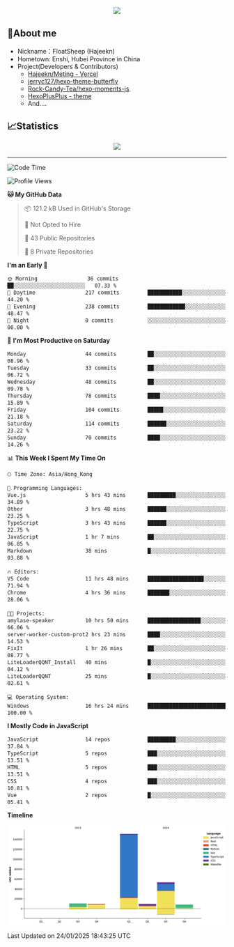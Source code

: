 <p align="center">
   <a href="https://git.io/typing-svg"><img src="https://readme-typing-svg.demolab.com?font=Fira+Code&pause=1000&color=F7DD11&center=true&vCenter=true&width=435&lines=Floating+in+the+clouds~;I'm+glad+to+meet+you+again" /></a>
</p>

## 🥱About me

- Nickname：FloatSheep (Hajeekn)
- Hometown: Enshi, Hubei Province in China
- Project(Developers & Contributors)
   - [Hajeekn/Meting - Vercel](https://github.com/hajeekn/vercel-meting)
   - [jerryc127/hexo-theme-butterfly](https://github.com/jerryc127/hexo-theme-butterfly)
   - [Rock-Candy-Tea/hexo-moments-js](https://github.com/Rock-Candy-Tea/hexo-moments-js)
   - [HexoPlusPlus - theme](https://github.com/HexoPlusPlus/HexoPlusPlus)
   - And....


## 📈Statistics

<div align="center">
<img src="https://github-readme-stats-git-masterrstaa-rickstaa.vercel.app/api?username=FloatSheep" />
</div>

---

<!--START_SECTION:waka-->
![Code Time](http://img.shields.io/badge/Code%20Time-275%20hrs%2041%20mins-blue)

![Profile Views](http://img.shields.io/badge/Profile%20Views-0-blue)

**🐱 My GitHub Data** 

> 📦 121.2 kB Used in GitHub's Storage 
 > 
> 🚫 Not Opted to Hire
 > 
> 📜 43 Public Repositories 
 > 
> 🔑 8 Private Repositories 
 > 
**I'm an Early 🐤** 

```text
🌞 Morning                36 commits          ██░░░░░░░░░░░░░░░░░░░░░░░   07.33 % 
🌆 Daytime                217 commits         ███████████░░░░░░░░░░░░░░   44.20 % 
🌃 Evening                238 commits         ████████████░░░░░░░░░░░░░   48.47 % 
🌙 Night                  0 commits           ░░░░░░░░░░░░░░░░░░░░░░░░░   00.00 % 
```
📅 **I'm Most Productive on Saturday** 

```text
Monday                   44 commits          ██░░░░░░░░░░░░░░░░░░░░░░░   08.96 % 
Tuesday                  33 commits          ██░░░░░░░░░░░░░░░░░░░░░░░   06.72 % 
Wednesday                48 commits          ██░░░░░░░░░░░░░░░░░░░░░░░   09.78 % 
Thursday                 78 commits          ████░░░░░░░░░░░░░░░░░░░░░   15.89 % 
Friday                   104 commits         █████░░░░░░░░░░░░░░░░░░░░   21.18 % 
Saturday                 114 commits         ██████░░░░░░░░░░░░░░░░░░░   23.22 % 
Sunday                   70 commits          ████░░░░░░░░░░░░░░░░░░░░░   14.26 % 
```


📊 **This Week I Spent My Time On** 

```text
🕑︎ Time Zone: Asia/Hong_Kong

💬 Programming Languages: 
Vue.js                   5 hrs 43 mins       █████████░░░░░░░░░░░░░░░░   34.89 % 
Other                    3 hrs 48 mins       ██████░░░░░░░░░░░░░░░░░░░   23.25 % 
TypeScript               3 hrs 43 mins       ██████░░░░░░░░░░░░░░░░░░░   22.75 % 
JavaScript               1 hr 7 mins         ██░░░░░░░░░░░░░░░░░░░░░░░   06.85 % 
Markdown                 38 mins             █░░░░░░░░░░░░░░░░░░░░░░░░   03.88 % 

🔥 Editors: 
VS Code                  11 hrs 48 mins      ██████████████████░░░░░░░   71.94 % 
Chrome                   4 hrs 36 mins       ███████░░░░░░░░░░░░░░░░░░   28.06 % 

🐱‍💻 Projects: 
amylase-speaker          10 hrs 50 mins      █████████████████░░░░░░░░   66.06 % 
server-worker-custom-prot2 hrs 23 mins       ████░░░░░░░░░░░░░░░░░░░░░   14.53 % 
FixIt                    1 hr 26 mins        ██░░░░░░░░░░░░░░░░░░░░░░░   08.77 % 
LiteLoaderQQNT_Install   40 mins             █░░░░░░░░░░░░░░░░░░░░░░░░   04.12 % 
LiteLoaderQQNT           25 mins             █░░░░░░░░░░░░░░░░░░░░░░░░   02.61 % 

💻 Operating System: 
Windows                  16 hrs 24 mins      █████████████████████████   100.00 % 
```

**I Mostly Code in JavaScript** 

```text
JavaScript               14 repos            █████████░░░░░░░░░░░░░░░░   37.84 % 
TypeScript               5 repos             ███░░░░░░░░░░░░░░░░░░░░░░   13.51 % 
HTML                     5 repos             ███░░░░░░░░░░░░░░░░░░░░░░   13.51 % 
CSS                      4 repos             ███░░░░░░░░░░░░░░░░░░░░░░   10.81 % 
Vue                      2 repos             █░░░░░░░░░░░░░░░░░░░░░░░░   05.41 % 
```



**Timeline**

![Lines of Code chart](https://raw.githubusercontent.com/FloatSheep/FloatSheep/main/assets/bar_graph.png)


 Last Updated on 24/01/2025 18:43:25 UTC
<!--END_SECTION:waka-->

